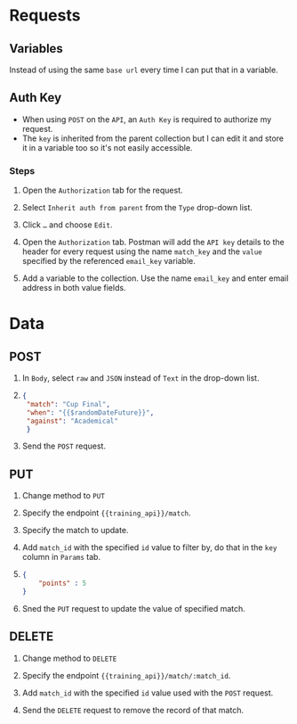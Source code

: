 # Requests

## Variables
Instead of using the same `base url` every time I can put that in a variable.

## Auth Key
- When using `POST` on the `API`, an `Auth Key` is required to authorize my request.
- The `key` is inherited from the parent collection but I can edit it and store it in a variable too so it's not easily accessible.

### Steps
1. Open the `Authorization` tab for the request.
   
2. Select `Inherit auth from parent` from the `Type` drop-down list.
   
3. Click `…` and choose `Edit`.
   
4. Open the `Authorization` tab. Postman will add the `API key` details to the header for every request using the name `match_key` and the `value` specified by the referenced `email_key` variable.
   
5. Add a variable to the collection. Use the name `email_key` and enter email address in both value fields.
 

# Data

## POST

1. In `Body`, select `raw` and `JSON` instead of `Text` in the drop-down list.

2. ```json
   {
	"match": "Cup Final",
	"when": "{{$randomDateFuture}}",
	"against": "Academical"
    }
    ```
3. Send the `POST` request.    
   
## PUT

1. Change method to `PUT`
   
2. Specify the endpoint `{{training_api}}/match`.

3. Specify the match to update.

4. Add `match_id` with the specified `id` value to filter by, do that in the `key` column in `Params` tab.

5. ```json
   {
       "points" : 5
   }
6. Sned the `PUT` request to update the value of specified match.
   
## DELETE
1. Change method to `DELETE`
   
2. Specify the endpoint `{{training_api}}/match/:match_id`.

3. Add `match_id` with the specified `id` value used with the `POST` request.

4. Send the `DELETE` request to remove the record of that match.